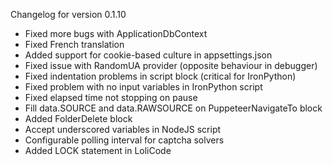 Changelog for version 0.1.10

- Fixed more bugs with ApplicationDbContext
- Fixed French translation
- Added support for cookie-based culture in appsettings.json
- Fixed issue with RandomUA provider (opposite behaviour in debugger)
- Fixed indentation problems in script block (critical for IronPython)
- Fixed problem with no input variables in IronPython script
- Fixed elapsed time not stopping on pause
- Fill data.SOURCE and data.RAWSOURCE on PuppeteerNavigateTo block
- Added FolderDelete block
- Accept underscored variables in NodeJS script
- Configurable polling interval for captcha solvers
- Added LOCK statement in LoliCode
